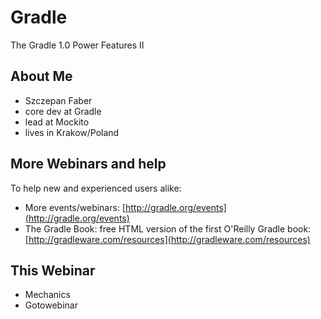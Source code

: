 # Gradle

The Gradle 1.0 Power Features II

## About Me

* Szczepan Faber
* core dev at Gradle
* lead at Mockito
* lives in Krakow/Poland

## More Webinars and help

To help new and experienced users alike:

* More events/webinars: [http://gradle.org/events](http://gradle.org/events)
* The Gradle Book: free HTML version of the first O'Reilly Gradle book: [http://gradleware.com/resources](http://gradleware.com/resources)

## This Webinar

* Mechanics
* Gotowebinar